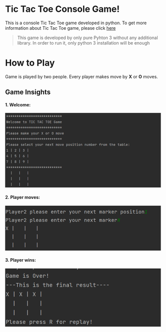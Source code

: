 # Tic Tac Toe Console Game!
This is a console Tic Tac Toe game developed in python.
To get more information about Tic Tac Toe game, please click [here](https://www.wikiwand.com/en/Tic-tac-toe)

>This game is developed by only pure Pyhton 3 without any additional library. In order to run it, only python 3 installation will be enough

# How to Play
Game is played by two people. 
Every player makes move by **X** or **O** moves.


## Game Insights

#### 1. Welcome:

![](.\resource\markdown\game_insights\welcome.png)


#### 2. Player moves:

![](.\resource\markdown\game_insights\move.png)


#### 3. Player wins:

![](.\resource\markdown\game_insights\win.png)


